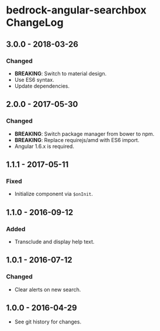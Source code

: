 # bedrock-angular-searchbox ChangeLog

## 3.0.0 - 2018-03-26

### Changed
- **BREAKING**: Switch to material design.
- Use ES6 syntax.
- Update dependencies.

## 2.0.0 - 2017-05-30

### Changed
- **BREAKING**: Switch package manager from bower to npm.
- **BREAKING**: Replace requirejs/amd with ES6 import.
- Angular 1.6.x is required.

## 1.1.1 - 2017-05-11

### Fixed
- Initialize component via `$onInit`.

## 1.1.0 - 2016-09-12

### Added
- Transclude and display help text.

## 1.0.1 - 2016-07-12

### Changed
- Clear alerts on new search.

## 1.0.0 - 2016-04-29

- See git history for changes.

